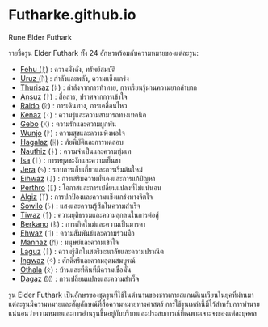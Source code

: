 # Futharke.github.io
Rune Elder Futhark

รายชื่อรูน Elder Futhark ทั้ง 24 อักษรพร้อมกับความหมายของแต่ละรูน:

- [Fehu (ᚠ)](/src/Fehu.md) : ความมั่งคั่ง, ทรัพย์สมบัติ
- [Uruz (ᚢ)](/src/Uruz.md) : กำลังและพลัง, ความแข็งแกร่ง
- [Thurisaz](/src/Thurisaz.md) (ᚦ) : กำลังจากการท้าทาย, การเรียนรู้ผ่านความยากลำบาก
- [Ansuz](/src/Ansuz.md) (ᚨ) : สื่อสาร, ปราศจากการเข้าใจ
- [Raido](/src/Raido.md) (ᚱ) : การเดินทาง, การเคลื่อนไหว
- [Kenaz](/src/Kenaz.md) (ᚲ) : ความรู้และความสามารถทางเทคนิค
- [Gebo](/src/Gebo.md) (ᚷ) : ความรักและความผูกพัน
- [Wunjo](/src/Wunjo.md) (ᚹ) : ความสุขและความพึงพอใจ
- [Hagalaz](/src/Hagalaz.md) (ᚺ) : ภัยพิบัติและการทดสอบ
- [Nauthiz](/src/Nauthiz.md) (ᚾ) : ความจำเป็นและความทุ่มเท
- [Isa](/src/Isa.md) (ᛁ) : การหยุดชะงักและความเย็นชา
- [Jera](/src/Jera.md) (ᛃ) : รอบการเก็บเกี่ยวและการเริ่มต้นใหม่
- [Eihwaz](/src/Eihwaz.md) (ᛇ) : การเสริมความมั่นคงและการแก้ปัญหา
- [Perthro](/src/Perthro.md) (ᛈ) : โอกาสและการเปลี่ยนแปลงที่ไม่แน่นอน
- [Algiz](/src/Algiz.md) (ᛉ) : การปกป้องและความแข็งแกร่งทางจิตใจ
- [Sowilo](/src/Sowilo.md) (ᛊ) : แสงและความรู้สึกในความสำเร็จ
- [Tiwaz](/src/Tiwaz.md) (ᛏ) : ความยุติธรรมและความลุกลนในการต่อสู้
- [Berkano](/src/Berkano.md) (ᛒ) : การเกิดใหม่และความเป็นมารดา
- [Ehwaz](/src/Ehwaz.md) (ᛖ) : ความสัมพันธ์และความร่วมมือ
- [Mannaz](/src/Mannaz.md) (ᛗ) : มนุษย์และความเข้าใจ
- [Laguz](/src/Laguz.md) (ᛚ) : ความรู้สึกในสตรีมะนาลัยและความปราณีต
- [Ingwaz](/src/Ingwaz.md) (ᛜ) : ศักดิ์ศรีและความอุดมสมบูรณ์
- [Othala](/src/Othala.md) (ᛟ) : บ้านและที่ดินที่มีความเชื่อมั่น
- [Dagaz](/src/Dagaz.md) (ᛞ) : การเปลี่ยนแปลงและความสำเร็จ

รูน Elder Futhark เป็นอักษรของชุดรูนที่ใช้ในตำนานของชาวเกาะสแกนดิเนเวียนในยุคที่ผ่านมา แต่ละรูนมีความหมายและสัญลักษณ์ที่สื่อความหมายทางศาสตร์ การใช้รูนเหล่านี้มีไว้สำหรับการทำนาย แน่นอนว่าความหมายและการอ่านรูนขึ้นอยู่กับบริบทและประสบการณ์ที่เฉพาะเจาะจงของแต่ละบุคคล
